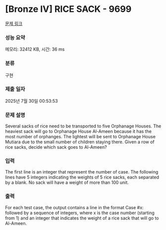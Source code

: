 # [Bronze IV] RICE SACK - 9699 

[문제 링크](https://www.acmicpc.net/problem/9699) 

### 성능 요약

메모리: 32412 KB, 시간: 36 ms

### 분류

구현

### 제출 일자

2025년 7월 30일 00:53:53

### 문제 설명

<p>Several sacks of rice need to be transported to five Orphanage Houses. The heaviest sack will go to Orphanage House Al-Ameen because it has the most number of orphanges. The lightest will be sent to Orphanage House Mutiara due to the small number of children staying there. Given a row of rice sacks, decide which sack goes to Al-Ameen?</p>

### 입력 

 <p>The first line is an integer that represent the number of case. The following lines have 5 integers indicating the weights of 5 rice sacks, each separated by a blank. No sack will have a weight of more than 100 unit.</p>

### 출력 

 <p>For each test case, the output contains a line in the format Case #x: followed by a sequence of integers, where x is the case number (starting from 1) and an integer that indicates the weight of a rice sack that will go to Al-Ameen.</p>

